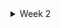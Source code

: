 <details>
  <summary>Week 2</summary>
  
  <details>
    <summary>1) Understanding how to measure CPU performance</summary>
    
    Content related to measuring CPU performance goes here.
  </details>
   <details>
    <summary>)RISCV architecture</summary>
    
    Content related to measuring CPU performance goes here.
  </details>
   <details>
    <summary>3)Task3</summary>
    
    ## Verify all the c code (counter, matrix multiplication, ALU code using RISC-V compiler and spike output.
        
    ##   Measure CPU performance of all the programs mentioned above using either godbolt or RISC-V disassembler.

  </details>
</details>
